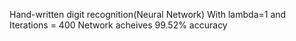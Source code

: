 Hand-written digit recognition(Neural Network)
With lambda=1 and Iterations = 400 
Network acheives 99.52% accuracy 
